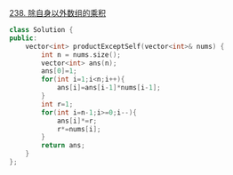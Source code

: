 [238. 除自身以外数组的乘积](https://leetcode.cn/problems/product-of-array-except-self/description/)
```cpp
class Solution {
public:
    vector<int> productExceptSelf(vector<int>& nums) {
        int n = nums.size();
        vector<int> ans(n);
        ans[0]=1;
        for(int i=1;i<n;i++){
            ans[i]=ans[i-1]*nums[i-1];
        }
        int r=1;
        for(int i=n-1;i>=0;i--){
            ans[i]*=r;
            r*=nums[i];
        }
        return ans;
    }
};
```